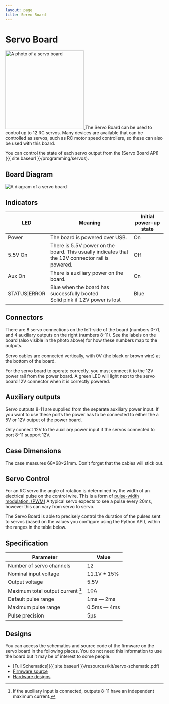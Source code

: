 ```yaml
---
layout: page
title: Servo Board
---
```


Servo Board
===========

<a href="{{ site.baseurl }}/images/content/kit/sbv4.png">
	<img src="{{ site.baseurl }}/images/content/kit/sbv4.png" alt="A photo of a servo board" title="The Servo Board, click to view larger" width="250px" class="right" />
</a>
The Servo Board can be used to control up to 12 RC servos.
Many devices are available that can be controlled as servos, such as RC motor speed controllers, so these can also be used with this board.

You can control the state of each servo output from the [Servo Board API]({{ site.baseurl }}/programming/servos).

Board Diagram
-------------
<img src="{{ site.baseurl }}/images/content/kit/servo_board_v4_diagram.png" alt="A diagram of a servo board" />

Indicators
----------

| LED                   | Meaning                                                                                          | Initial power-up state |
| --------------------- | ------------------------------------------------------------------------------------------------ | ---------------------- |
| Power <!-- DS1 -->    | The board is powered over USB.                                                                   | On                     |
| 5.5V On <!-- DS15 --> | There is 5.5V power on the board. This usually indicates that the 12V connector rail is powered. | Off                    |
| Aux On <!-- DS16 -->  | There is auxiliary power on the board.                                                           | On                     |
| STATUS\|ERROR <!-- DS10 --> | Blue when the board has successfully booted<br />Solid pink if 12V power is lost | Blue |

Connectors
----------

There are 8 servo connections on the left-side of the board (numbers 0-7), and 4 auxiliary outputs on the right (numbers 8-11).
See the labels on the board (also visible in the photo above) for how these numbers map to the outputs.

Servo cables are connected vertically, with 0V (the black or brown wire) at the bottom of the board.

For the servo board to operate correctly, you must connect it to the 12V power
rail from the power board. A green LED will light next to the servo board 12V
connector when it is correctly powered.

Auxiliary outputs
-----------------

Servo outputs 8-11 are supplied from the separate auxiliary power input.
If you want to use these ports the power has to be connected to either the a 5V or 12V output of the power board.

<div class="warning">
Only connect 12V to the auxiliary power input if the servos connected to port 8-11 support 12V.
</div>

Case Dimensions
---------------

The case measures 68×68×21mm. Don't forget that the cables will stick out.

Servo Control
-------------

For an RC servo the angle of rotation is determined by the width of an electrical pulse on the control wire.
This is a form of
<a href="https://en.wikipedia.org/wiki/Pulse-width_modulation">pulse-width modulation. (<abbr title="Pulse-width_modulation">PWM</abbr>)</a>
A typical servo expects to see a pulse every 20ms, however this can vary from servo to servo.

The Servo Board is able to precisely control the duration of the pulses sent to
servos (based on the values you configure using the Python API), within the
ranges in the table below.

Specification
-------------

|  Parameter                               |   Value   |
|------------------------------------------|-----------|
| Number of servo channels                 | 12        |
| Nominal input voltage                    | 11.1V ± 15% |
| Output voltage                           | 5.5V      |
| Maximum total output current [^1]        | 10A       |
| Default pulse range                      | 1ms — 2ms |
| Maximum pulse range                      | 0.5ms — 4ms |
| Pulse precision                          | 5µs       |

[^1]: If the auxiliary input is connected, outputs 8-11 have an independent maximum current.

Designs
-------

You can access the schematics and source code of the firmware on the servo board in the following places.
You do not need this information to use the board but it may be of interest to some people.

* [Full Schematics]({{ site.baseurl }}/resources/kit/servo-schematic.pdf)
* [Firmware source](https://github.com/srobo/servo-v4-fw)
* [Hardware designs](https://github.com/srobo/servo-v4-hw)
